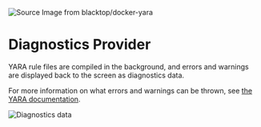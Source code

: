 ![][logo]

# Diagnostics Provider
YARA rule files are compiled in the background, and errors and warnings are displayed back to the screen as diagnostics data.

For more information on what errors and warnings can be thrown, see [the YARA documentation](https://yara.readthedocs.io/en/latest/writingrules.html).

![Diagnostics data][diag]

[logo]: https://raw.githubusercontent.com/infosec-intern/vscode-yara/main/images/logo.png "Source Image from blacktop/docker-yara"
[diag]: https://raw.githubusercontent.com/infosec-intern/vscode-yara/main/images/diagnostics.gif "Diagnostics data"
